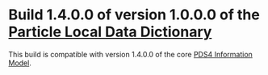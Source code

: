 # Build 1.4.0.0 of version 1.0.0.0 of the [Particle Local Data Dictionary](../../src/1.0.0.0)

This build is compatible with version 1.4.0.0 of the core [PDS4 Information Model](https://pds.nasa.gov/pds4/doc/im/).